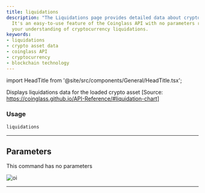 ```yaml
---
title: liquidations
description: "The Liquidations page provides detailed data about crypto asset liquidations."
  It's an easy-to-use feature of the Coinglass API with no parameters required. Enhance
  your understanding of cryptocurrency liquidations.
keywords:
- liquidations
- crypto asset data
- coinglass API
- cryptocurrency
- blockchain technology
---
```


import HeadTitle from '@site/src/components/General/HeadTitle.tsx';

<HeadTitle title="crypto/dd/liquidations - Reference | OpenBB Terminal Docs" />

Displays liquidations data for the loaded crypto asset [Source: https://coinglass.github.io/API-Reference/#liquidation-chart]

### Usage

```python
liquidations
```

---

## Parameters

This command has no parameters


![oi](https://user-images.githubusercontent.com/1673206/186211230-e095fe05-6d86-4d6a-aa2d-dd84dee4ad52.png)

---
